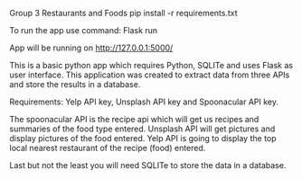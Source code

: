Group 3 Restaurants and Foods 
pip install -r requirements.txt

To run the app use command: Flask run 


App will be running on http://127.0.0.1:5000/ 

This is a basic python app which requires Python, SQLITe and uses Flask as user interface. This application was created to extract data from three APIs and store the results in a database.


Requirements: Yelp API key, Unsplash API key and Spoonacular API key. 

The spoonacular API is the recipe api which will get us recipes and summaries of the food type entered. Unsplash API will get pictures and display pictures of the food entered. Yelp API is going to display the top local nearest restaurant of the recipe (food) entered. 

Last but not the least you will need SQLITe to store the data in a database. 